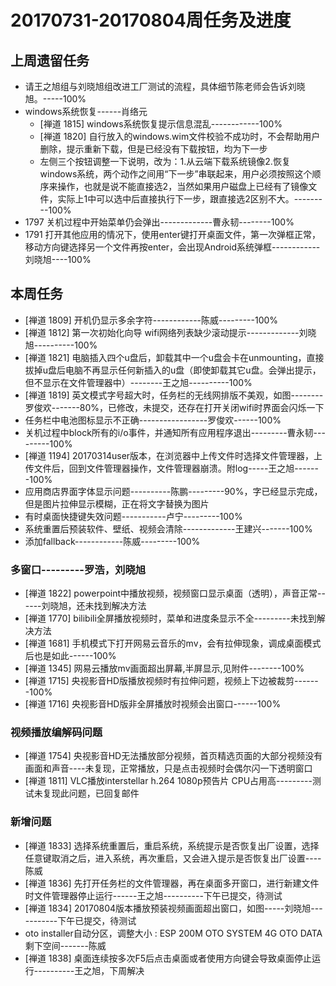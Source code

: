 # 20170731-20170804周任务及进度

## 上周遗留任务
- 请王之旭组与刘晓旭组改进工厂测试的流程，具体细节陈老师会告诉刘晓旭。-----100%
- windows系统恢复------肖络元
  - [禅道 1815] windows系统恢复提示信息混乱------------100%
  - [禅道 1820] 自行放入的windows.wim文件校验不成功时，不会帮助用户删除，提示重新下载，但是已经没有下载按钮，均为下一步
  - 左侧三个按钮调整一下说明，改为：1.从云端下载系统镜像2.恢复windows系统，两个动作之间用“下一步”串联起来，用户必须按照这个顺序来操作，也就是说不能直接选2，当然如果用户磁盘上已经有了镜像文件，实际上1中可以选中后直接执行下一步，跟直接选2区别不大。---------100%
- 1797 关机过程中开始菜单仍会弹出-------------曹永韧--------100%
- 1791 打开其他应用的情况下，使用enter键打开桌面文件，第一次弹框正常，移动方向键选择另一个文件再按enter，会出现Android系统弹框------------刘晓旭----100%

## 本周任务
- [禅道 1809] 开机仍显示多余字符------------陈威---------100%
- [禅道 1812] 第一次初始化向导 wifi网络列表缺少滚动提示-------------刘晓旭----------100%
- [禅道 1821] 电脑插入四个u盘后，卸载其中一个u盘会卡在unmounting，直接拔掉u盘后电脑不再显示任何新插入的u盘（即使卸载其它u盘。会弹出提示，但不显示在文件管理器中）--------王之旭----------100%
- [禅道 1819] 英文模式字号超大时，任务栏的无线网排版不美观，如图--------罗俊欢-------80%，已修改，未提交，还存在打开关闭wifi时界面会闪烁一下
- 任务栏中电池图标显示不正确-----------------罗俊欢------100%
- 关机过程中block所有的i/o事件，并通知所有应用程序退出---------曹永韧---------100%
- [禅道 1194] 20170314user版本，在浏览器中上传文件时选择文件管理器，上传文件后，回到文件管理器操作，文件管理器崩溃。附log-----王之旭-------100%
- 应用商店界面字体显示问题----------陈鹏---------90%，字已经显示完成，但是图片拉伸显示模糊，正在将文字替换为图片
- 有时桌面快捷键失效问题-----------卢宁---------100%
- 系统重置后预装软件、壁纸、视频会清除-------------王建兴-------100%
- 添加fallback------------陈威---------100%

### 多窗口---------罗浩，刘晓旭
- [禅道 1822] powerpoint中播放视频，视频窗口显示桌面（透明），声音正常------刘晓旭，还未找到解决方法
- [禅道 1770] bilibili全屏播放视频时，菜单和进度条显示不全---------未找到解决方法
- [禅道 1681] 手机模式下打开网易云音乐的mv，会有拉伸现象，调成桌面模式后也是如此------100%
- [禅道 1345] 网易云播放mv画面超出屏幕,半屏显示,见附件--------100%
- [禅道 1715] 央视影音HD版播放视频时有拉伸问题，视频上下边被裁剪-------100%
- [禅道 1716] 央视影音HD版非全屏播放时视频会出窗口------100%

### 视频播放编解码问题
- [禅道 1754] 央视影音HD无法播放部分视频，首页精选页面的大部分视频没有画面和声音----未复现，正常播放，只是点击视频时会偶尔闪一下透明窗口
- [禅道 1811] VLC播放interstellar h.264 1080p预告片 CPU占用高---------测试未复现此问题，已回复邮件

### 新增问题
- [禅道 1833] 选择系统重置后，重启系统，系统提示是否恢复出厂设置，选择任意键取消之后，进入系统，再次重启，又会进入提示是否恢复出厂设置----陈威
- [禅道 1836] 先打开任务栏的文件管理器，再在桌面多开窗口，进行新建文件时文件管理器停止运行------王之旭----------下午已提交，待测试
- [禅道 1834] 20170804版本播放预装视频画面超出窗口，如图-----刘晓旭-----------下午已提交，待测试
- oto installer自动分区，调整大小 : ESP 200M   OTO SYSTEM 4G   OTO DATA 剩下空间-------陈威
- [禅道 1838] 桌面连续按多次F5后点击桌面或者使用方向键会导致桌面停止运行----------王之旭，下周解决
